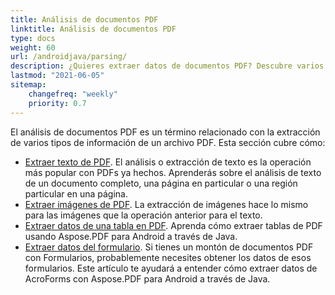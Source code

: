 ```yaml
---
title: Análisis de documentos PDF
linktitle: Análisis de documentos PDF
type: docs
weight: 60
url: /androidjava/parsing/
description: ¿Quieres extraer datos de documentos PDF? Descubre varios métodos de extracción de datos PDF con Aspose.PDF para Android vía Java
lastmod: "2021-06-05"
sitemap:
    changefreq: "weekly"
    priority: 0.7
---
```


El análisis de documentos PDF es un término relacionado con la extracción de varios tipos de información de un archivo PDF. Esta sección cubre cómo:

- [Extraer texto de PDF](/pdf/androidjava/extract-text-from-pdf/). El análisis o extracción de texto es la operación más popular con PDFs ya hechos. Aprenderás sobre el análisis de texto de un documento completo, una página en particular o una región particular en una página.
- [Extraer imágenes de PDF](/pdf/androidjava/extract-images-from-the-pdf-file/). La extracción de imágenes hace lo mismo para las imágenes que la operación anterior para el texto.
- [Extraer datos de una tabla en PDF](/pdf/androidjava/extract-data-from-table-in-pdf/).
 Aprenda cómo extraer tablas de PDF usando Aspose.PDF para Android a través de Java.  
- [Extraer datos del formulario](/pdf/androidjava/extract-data-from-acroform/). Si tienes un montón de documentos PDF con Formularios, probablemente necesites obtener los datos de esos formularios. Este artículo te ayudará a entender cómo extraer datos de AcroForms con Aspose.PDF para Android a través de Java.